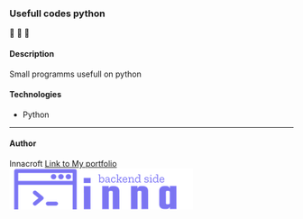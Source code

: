 ### Usefull codes python
 🐍 🐍 🐍

#### Description
Small programms usefull on python

#### Technologies
- Python

------------
#### Author
Innacroft
[Link to My portfolio](https://innacroft.github.io/portfolio/)<br>
![](https://github.com/innacroft/portfolio/blob/gh-pages/images/back_inna.png)
